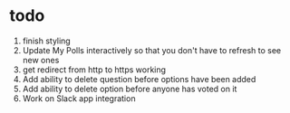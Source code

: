 # todo

1. finish styling
2. Update My Polls interactively so that you don't have to refresh to see new ones
3. get redirect from http to https working
4. Add ability to delete question before options have been added
5. Add ability to delete option before anyone has voted on it
6. Work on Slack app integration
